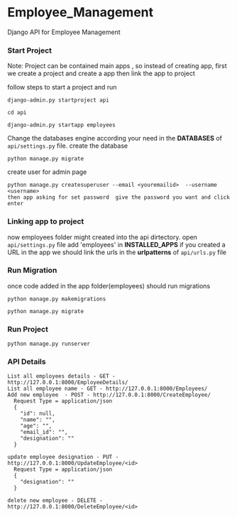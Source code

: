 # Employee_Management
Django API for Employee Management

### Start Project
Note: Project can be contained main apps , so instead of creating app,  first we create a project and create a app then link the app to project

follow steps to start a project and run
```
django-admin.py startproject api

cd api

django-admin.py startapp employees
```
Change the databases engine according your need in the **DATABASES** of `api/settings.py` file.
create the database 
```
python manage.py migrate
```
create user for admin page
```
python manage.py createsuperuser --email <youremailid>  --username <username>
then app asking for set password  give the password you want and click enter
```
### Linking app to project
  now employees folder might created into the api dirtectory.
  open `api/settings.py` file add 'employees' in **INSTALLED_APPS**
  if you created a URL in the app we should link the urls in the **urlpatterns** of `api/urls.py` file
 
 
### Run Migration
once code added in the app folder(employees) should run migrations
```
python manage.py makemigrations

python manage.py migrate
```

### Run Project

```
python manage.py runserver
```

### API Details

```
List all employees details - GET -  http://127.0.0.1:8000/EmployeeDetails/ 
List all employee name - GET - http://127.0.0.1:8000/Employees/
Add new employee  - POST - http://127.0.0.1:8000/CreateEmployee/
  Request Type = application/json
  {
    "id": null,
    "name": "",
    "age": "",
    "email_id": "",
    "designation": ""
  }

update employee designation - PUT - http://127.0.0.1:8000/UpdateEmployee/<id>
  Request Type = application/json
  {
    "designation": ""
  }
  
delete new employee - DELETE - http://127.0.0.1:8000/DeleteEmployee/<id>
```
